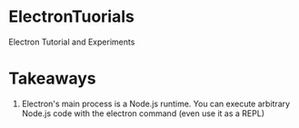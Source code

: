 # ElectronTuorials
Electron Tutorial and Experiments


# Takeaways
1. Electron's main process is a Node.js runtime. You can execute arbitrary Node.js code with the electron command (even use it as a REPL)
